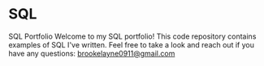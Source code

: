 # SQL
SQL Portfolio
Welcome to my SQL portfolio! This code repository contains examples of SQL I've written. Feel free to take a look and reach out if you have any questions: brookelayne0911@gmail.com
